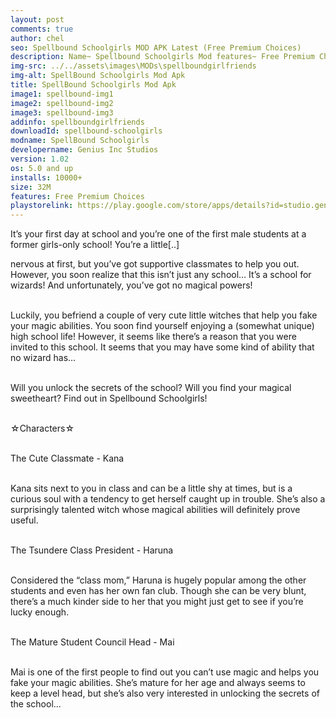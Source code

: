 ```yaml
---
layout: post
comments: true
author: chel
seo: Spellbound Schoolgirls MOD APK Latest (Free Premium Choices)
description: Name~ Spellbound Schoolgirls Mod features~ Free Premium Choices Version~ Latest Root~ No Install Steps~ Follow the steps below to Download games from ChelOverboard
img-src: ../../assets\images\MODs\spellboundgirlfriends
img-alt: SpellBound Schoolgirls Mod Apk
title: SpellBound Schoolgirls Mod Apk
image1: spellbound-img1
image2: spellbound-img2
image3: spellbound-img3
addinfo: spellboundgirlfriends
downloadId: spellbound-schoolgirls
modname: SpellBound Schoolgirls
developername: Genius Inc Studios
version: 1.02
os: 5.0 and up
installs: 10000+
size: 32M
features: Free Premium Choices
playstorelink: https://play.google.com/store/apps/details?id=studio.genius.mazyogakuen
---
```

<p>It’s your first day at school and you’re one of the first male students at a former girls-only school! You’re a little[..]

nervous at first, but you’ve got supportive classmates to help you out. However, you soon realize that this isn’t just any school… It’s a school for wizards! And unfortunately, you’ve got no magical powers!<br><br>

Luckily, you befriend a couple of very cute little witches that help you fake your magic abilities. You soon find yourself enjoying a (somewhat unique) high school life! However, it seems like there’s a reason that you were invited to this school. It seems that you may have some kind of ability that no wizard has…<br><br>

Will you unlock the secrets of the school? Will you find your magical sweetheart? Find out in Spellbound Schoolgirls!<br><br>

☆Characters☆<br><br>

The Cute Classmate - Kana<br><br>

Kana sits next to you in class and can be a little shy at times, but is a curious soul with a tendency to get herself caught up in trouble. She’s also a surprisingly talented witch whose magical abilities will definitely prove useful.<br><br>

The Tsundere Class President - Haruna<br><br>

Considered the “class mom,” Haruna is hugely popular among the other students and even has her own fan club. Though she can be very blunt, there’s a much kinder side to her that you might just get to see if you’re lucky enough.<br><br>

The Mature Student Council Head - Mai<br><br>

Mai is one of the first people to find out you can’t use magic and helps you fake your magic abilities. She’s mature for her age and always seems to keep a level head, but she’s also very interested in unlocking the secrets of the school...</p>